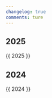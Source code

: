 ```yaml
---
changelog: true
comments: ture
---
```


<style>
.md-typeset h2 {
    margin-top: 0em;
}
</style>

## 2025
{{ 2025 }}

## 2024
{{ 2024 }}
